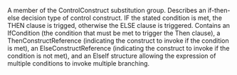 A member of the ControlConstruct substitution group. Describes an if-then-else decision type of control construct. IF the stated condition is met, the THEN clause is trigged, otherwise the ELSE clause is triggered. Contains an IfCondition (the condition that must be met to trigger the Then clause), a ThenConstructReference (indicating the construct to invoke if the condition is met), an ElseConstructReference (indicating the construct to invoke if the condition is not met), and an ElseIf structure allowing the expression of multiple conditions to invoke multiple branching.